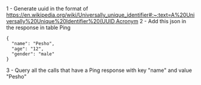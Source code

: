 1 - Generate uuid in the format of https://en.wikipedia.org/wiki/Universally_unique_identifier#:~:text=A%20Universally%20Unique%20Identifier%20(UUID,Acronym
2 - Add this json in the response in table Ping

```
{
  "name": "Pesho",
  "age": "12",
  "gender": "male"
}
```
3 - Query all the calls that have a Ping response with key "name" and value "Pesho"